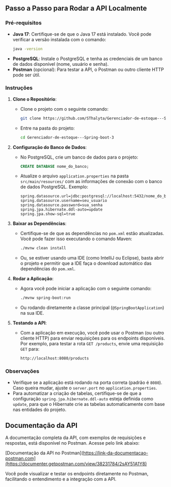 ## Passo a Passo para Rodar a API Localmente

### Pré-requisitos

- **Java 17**: Certifique-se de que o Java 17 está instalado. Você pode verificar a versão instalada com o comando:
  ```bash
  java -version
  ```
- **PostgreSQL**: Instale o PostgreSQL e tenha as credenciais de um banco de dados disponível (nome, usuário e senha).
- **Postman** (opcional): Para testar a API, o Postman ou outro cliente HTTP pode ser útil.

### Instruções

1. **Clone o Repositório**:
   - Clone o projeto com o seguinte comando:
     ```bash
     git clone https://github.com/SThalyta/Gerenciador-de-estoque---Spring-boot-3.git
     ```
   - Entre na pasta do projeto:
     ```bash
     cd Gerenciador-de-estoque---Spring-boot-3
     ```

2. **Configuração do Banco de Dados**:
   - No PostgreSQL, crie um banco de dados para o projeto:
     ```sql
     CREATE DATABASE nome_do_banco;
     ```
   - Atualize o arquivo `application.properties` na pasta `src/main/resources/` com as informações de conexão com o banco de dados PostgreSQL. Exemplo:
     ```properties
     spring.datasource.url=jdbc:postgresql://localhost:5432/nome_do_banco
     spring.datasource.username=seu_usuario
     spring.datasource.password=sua_senha
     spring.jpa.hibernate.ddl-auto=update
     spring.jpa.show-sql=true
     ```

3. **Baixar as Dependências**:
   - Certifique-se de que as dependências no `pom.xml` estão atualizadas. Você pode fazer isso executando o comando Maven:
     ```bash
     ./mvnw clean install
     ```
   - Ou, se estiver usando uma IDE (como IntelliJ ou Eclipse), basta abrir o projeto e permitir que a IDE faça o download automático das dependências do `pom.xml`.

4. **Rodar a Aplicação**:
   - Agora você pode iniciar a aplicação com o seguinte comando:
     ```bash
     ./mvnw spring-boot:run
     ```
   - Ou rodando diretamente a classe principal (`@SpringBootApplication`) na sua IDE.

5. **Testando a API**:
   - Com a aplicação em execução, você pode usar o Postman (ou outro cliente HTTP) para enviar requisições para os endpoints disponíveis. Por exemplo, para testar a rota `GET /products`, envie uma requisição `GET` para:
     ```
     http://localhost:8080/products
     ```

### Observações

- Verifique se a aplicação está rodando na porta correta (padrão é `8080`). Caso queira mudar, ajuste o `server.port` no `application.properties`.
- Para automatizar a criação de tabelas, certifique-se de que a configuração `spring.jpa.hibernate.ddl-auto` esteja definida como `update`, para que o Hibernate crie as tabelas automaticamente com base nas entidades do projeto.

## Documentação da API

A documentação completa da API, com exemplos de requisições e respostas, está disponível no Postman. Acesse pelo link abaixo:

[Documentação da API no Postman](https://link-da-documentacao-postman.com](https://documenter.getpostman.com/view/38231784/2sAY51A1Y8)

Você pode visualizar e testar os endpoints diretamente no Postman, facilitando o entendimento e a integração com a API.
